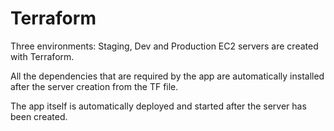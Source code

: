 # Terraform

Three environments: Staging, Dev and Production EC2 servers are created with Terraform.

All the dependencies that are required by the app are automatically installed after the server creation from the TF file.

The app itself is automatically deployed and started after the server has been created.
